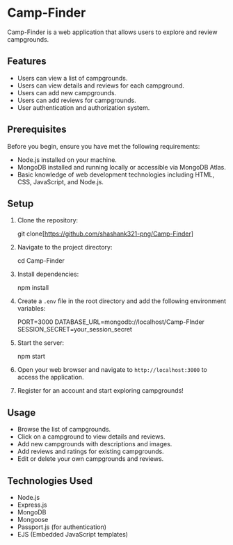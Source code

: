 # Camp-Finder

Camp-Finder is a web application that allows users to explore and review campgrounds.

## Features

- Users can view a list of campgrounds.
- Users can view details and reviews for each campground.
- Users can add new campgrounds.
- Users can add reviews for campgrounds.
- User authentication and authorization system.

## Prerequisites

Before you begin, ensure you have met the following requirements:
- Node.js installed on your machine.
- MongoDB installed and running locally or accessible via MongoDB Atlas.
- Basic knowledge of web development technologies including HTML, CSS, JavaScript, and Node.js.

## Setup

1. Clone the repository:
   
    git clone[https://github.com/shashank321-png/Camp-Finder]
   

2. Navigate to the project directory:

    cd Camp-Finder
  
3. Install dependencies:
  
    npm install
   
4. Create a `.env` file in the root directory and add the following environment variables:
  
    PORT=3000
    DATABASE_URL=mongodb://localhost/Camp-FInder
    SESSION_SECRET=your_session_secret
    

5. Start the server:

    npm start

6. Open your web browser and navigate to `http://localhost:3000` to access the application.

7. Register for an account and start exploring campgrounds!

## Usage

- Browse the list of campgrounds.
- Click on a campground to view details and reviews.
- Add new campgrounds with descriptions and images.
- Add reviews and ratings for existing campgrounds.
- Edit or delete your own campgrounds and reviews.

## Technologies Used

- Node.js
- Express.js
- MongoDB
- Mongoose
- Passport.js (for authentication)
- EJS (Embedded JavaScript templates)
